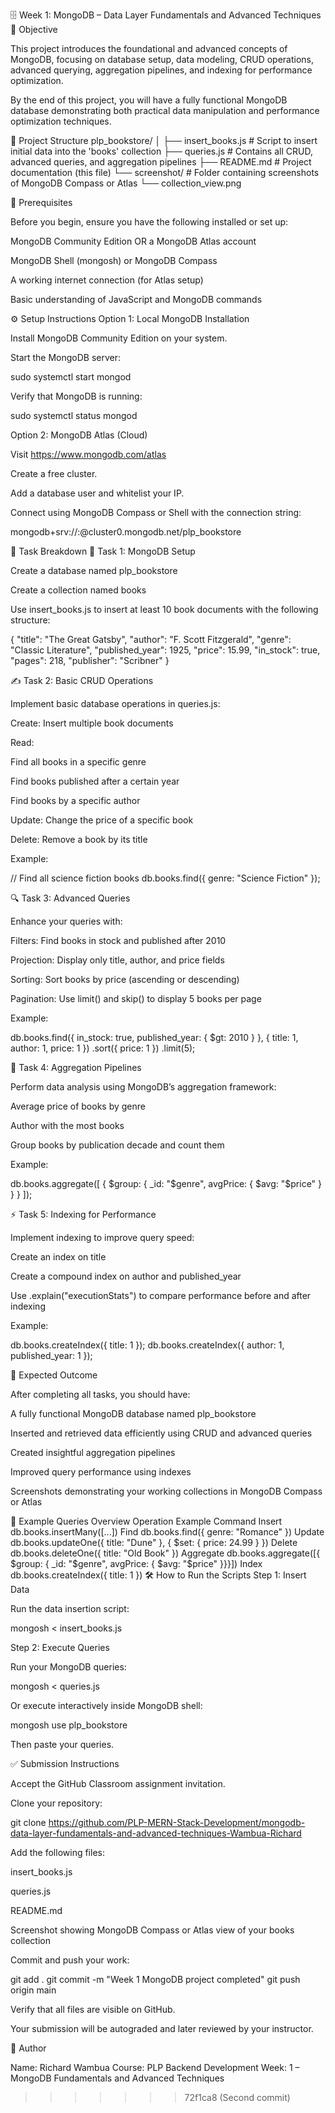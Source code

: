 🗄️ Week 1: MongoDB – Data Layer Fundamentals and Advanced Techniques
🚀 Objective

This project introduces the foundational and advanced concepts of MongoDB, focusing on database setup, data modeling, CRUD operations, advanced querying, aggregation pipelines, and indexing for performance optimization.

By the end of this project, you will have a fully functional MongoDB database demonstrating both practical data manipulation and performance optimization techniques.

📂 Project Structure
plp_bookstore/
│
├── insert_books.js        # Script to insert initial data into the 'books' collection
├── queries.js             # Contains all CRUD, advanced queries, and aggregation pipelines
├── README.md              # Project documentation (this file)
└── screenshot/            # Folder containing screenshots of MongoDB Compass or Atlas
    └── collection_view.png

🧰 Prerequisites

Before you begin, ensure you have the following installed or set up:

MongoDB Community Edition
 OR a MongoDB Atlas
 account

MongoDB Shell (mongosh)
 or MongoDB Compass

A working internet connection (for Atlas setup)

Basic understanding of JavaScript and MongoDB commands

⚙️ Setup Instructions
Option 1: Local MongoDB Installation

Install MongoDB Community Edition on your system.

Start the MongoDB server:

sudo systemctl start mongod


Verify that MongoDB is running:

sudo systemctl status mongod

Option 2: MongoDB Atlas (Cloud)

Visit https://www.mongodb.com/atlas

Create a free cluster.

Add a database user and whitelist your IP.

Connect using MongoDB Compass or Shell with the connection string:

mongodb+srv://<username>:<password>@cluster0.mongodb.net/plp_bookstore

🧱 Task Breakdown
🧩 Task 1: MongoDB Setup

Create a database named plp_bookstore

Create a collection named books

Use insert_books.js to insert at least 10 book documents with the following structure:

{
  "title": "The Great Gatsby",
  "author": "F. Scott Fitzgerald",
  "genre": "Classic Literature",
  "published_year": 1925,
  "price": 15.99,
  "in_stock": true,
  "pages": 218,
  "publisher": "Scribner"
}

✍️ Task 2: Basic CRUD Operations

Implement basic database operations in queries.js:

Create: Insert multiple book documents

Read:

Find all books in a specific genre

Find books published after a certain year

Find books by a specific author

Update: Change the price of a specific book

Delete: Remove a book by its title

Example:

// Find all science fiction books
db.books.find({ genre: "Science Fiction" });

🔍 Task 3: Advanced Queries

Enhance your queries with:

Filters: Find books in stock and published after 2010

Projection: Display only title, author, and price fields

Sorting: Sort books by price (ascending or descending)

Pagination: Use limit() and skip() to display 5 books per page

Example:

db.books.find({ in_stock: true, published_year: { $gt: 2010 } },
              { title: 1, author: 1, price: 1 })
        .sort({ price: 1 })
        .limit(5);

🧮 Task 4: Aggregation Pipelines

Perform data analysis using MongoDB’s aggregation framework:

Average price of books by genre

Author with the most books

Group books by publication decade and count them

Example:

db.books.aggregate([
  { $group: { _id: "$genre", avgPrice: { $avg: "$price" } } }
]);

⚡ Task 5: Indexing for Performance

Implement indexing to improve query speed:

Create an index on title

Create a compound index on author and published_year

Use .explain("executionStats") to compare performance before and after indexing

Example:

db.books.createIndex({ title: 1 });
db.books.createIndex({ author: 1, published_year: 1 });

🧪 Expected Outcome

After completing all tasks, you should have:

A fully functional MongoDB database named plp_bookstore

Inserted and retrieved data efficiently using CRUD and advanced queries

Created insightful aggregation pipelines

Improved query performance using indexes

Screenshots demonstrating your working collections in MongoDB Compass or Atlas

🧠 Example Queries Overview
Operation	Example Command
Insert	db.books.insertMany([...])
Find	db.books.find({ genre: "Romance" })
Update	db.books.updateOne({ title: "Dune" }, { $set: { price: 24.99 } })
Delete	db.books.deleteOne({ title: "Old Book" })
Aggregate	db.books.aggregate([{ $group: { _id: "$genre", avgPrice: { $avg: "$price" }}}])
Index	db.books.createIndex({ title: 1 })
🛠️ How to Run the Scripts
Step 1: Insert Data

Run the data insertion script:

mongosh < insert_books.js

Step 2: Execute Queries

Run your MongoDB queries:

mongosh < queries.js


Or execute interactively inside MongoDB shell:

mongosh
use plp_bookstore


Then paste your queries.

✅ Submission Instructions

Accept the GitHub Classroom assignment invitation.

Clone your repository:

git clone https://github.com/PLP-MERN-Stack-Development/mongodb-data-layer-fundamentals-and-advanced-techniques-Wambua-Richard

Add the following files:

insert_books.js

queries.js

README.md

Screenshot showing MongoDB Compass or Atlas view of your books collection

Commit and push your work:

git add .
git commit -m "Week 1 MongoDB project completed"
git push origin main


Verify that all files are visible on GitHub.

Your submission will be autograded and later reviewed by your instructor.

🧾 Author

Name: Richard Wambua
Course: PLP Backend Development
Week: 1 – MongoDB Fundamentals and Advanced Techniques
>>>>>>> 72f1ca8 (Second commit)
